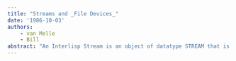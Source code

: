 ```yaml
---
title: "Streams and _File Devices_"
date: '1986-10-03'
authors: 
    - van Melle
    - Bill
abstract: "An Interlisp Stream is an object of datatype STREAM that is capable of performing, at the least, sequential input and/or output of bytes. Some streams can do much more. Streams are used for access to open files, for writing to the display, for chatting to remote hosts, and whatever other uses people come up with. This document describes how one goes about defining a new device, the meanings of the record fields of the STREAM and FDEV datatypes, and anything else that seemed relevant at the time."
---
```


